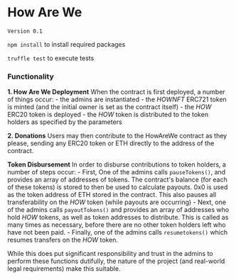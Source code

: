 # How Are We
`Version 0.1`

`npm install` to install required packages

`truffle test` to execute tests

### Functionality

**1. How Are We Deployment**
When the contract is first deployed, a number of things occur:
    - the admins are instantiated
    - the *HOWNFT* ERC721 token is minted (and the initial owner is set as the contract itself)
    - the *HOW* ERC20 token is deployed
    - the *HOW* token is distributed to the token holders as specified by the parameters

**2. Donations**
Users may then contribute to the HowAreWe contract as they please, sending any ERC20 token or ETH directly to the address of the contract.

**Token Disbursement**
In order to disburse contributions to token holders, a number of steps occur:
    - First, One of the admins calls `pauseTokens()`, and provides an array of addresses of tokens. The contract's balance (for each of these tokens) is stored to then be used to calculate payouts. 0x0 is used as the token address of ETH stored in the contract. This also pauses all transferability on the *HOW* token (while payouts are occurring)
    - Next, one of the admins calls `payoutTokens()` and provides an array of addresses who hold *HOW* tokens, as well as token addresses to distribute. This is called as many times as necessary, before there are no other token holders left who have not been paid.
    - Finally, one of the admins calls `resumetokens()` which resumes transfers on the *HOW* token.
    
While this does put significant responsibility and trust in the admins to perform these functions dutifully, the nature of the project (and real-world legal requirements) make this suitable.
    